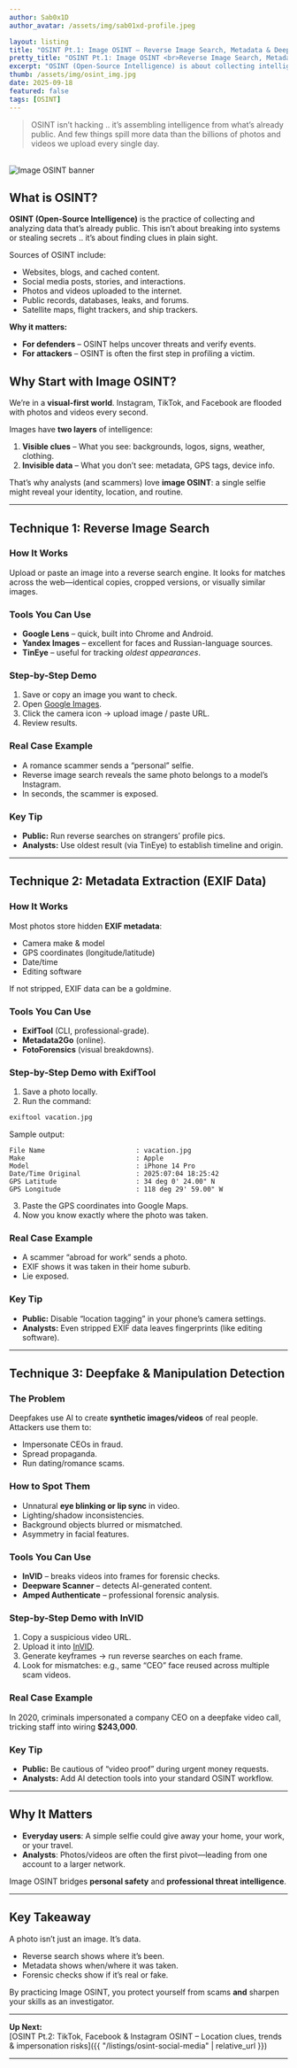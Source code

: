 ```yaml
---
author: Sab0x1D
author_avatar: /assets/img/sab01xd-profile.jpeg

layout: listing
title: "OSINT Pt.1: Image OSINT – Reverse Image Search, Metadata & Deepfakes"
pretty_title: "OSINT Pt.1: Image OSINT <br>Reverse Image Search, Metadata & Deepfakes"
excerpt: "OSINT (Open-Source Intelligence) is about collecting intelligence from public sources—and images are one of the most revealing. In this guide, we’ll introduce OSINT and then dive deep into how photos, metadata, and deepfakes betray more than you think."
thumb: /assets/img/osint_img.jpg
date: 2025-09-18
featured: false
tags: [OSINT]
---
```


<blockquote class="featured-quote">
OSINT isn’t hacking .. it’s assembling intelligence from what’s already public. And few things spill more data than the billions of photos and videos we upload every single day.
</blockquote>
<br>

<img src="../assets/img/banners/osint-banner-1.jpg" alt="Image OSINT banner">

## What is OSINT?  
**OSINT (Open-Source Intelligence)** is the practice of collecting and analyzing data that’s already public. This isn’t about breaking into systems or stealing secrets .. it’s about finding clues in plain sight.  

Sources of OSINT include:  
- Websites, blogs, and cached content.  
- Social media posts, stories, and interactions.  
- Photos and videos uploaded to the internet.  
- Public records, databases, leaks, and forums.  
- Satellite maps, flight trackers, and ship trackers.  

**Why it matters:**  
- **For defenders** – OSINT helps uncover threats and verify events.  
- **For attackers** – OSINT is often the first step in profiling a victim.  


## Why Start with Image OSINT?  
We’re in a **visual-first world**. Instagram, TikTok, and Facebook are flooded with photos and videos every second.  

Images have **two layers** of intelligence:  
1. **Visible clues** – What you see: backgrounds, logos, signs, weather, clothing.  
2. **Invisible data** – What you don’t see: metadata, GPS tags, device info.  

That’s why analysts (and scammers) love **image OSINT**: a single selfie might reveal your identity, location, and routine.  

---

## Technique 1: Reverse Image Search  

### How It Works  
Upload or paste an image into a reverse search engine. It looks for matches across the web—identical copies, cropped versions, or visually similar images.  

### Tools You Can Use  
- **Google Lens** – quick, built into Chrome and Android.  
- **Yandex Images** – excellent for faces and Russian-language sources.  
- **TinEye** – useful for tracking *oldest appearances*.  

### Step-by-Step Demo  
1. Save or copy an image you want to check.  
2. Open [Google Images](https://images.google.com).  
3. Click the camera icon → upload image / paste URL.  
4. Review results.  

### Real Case Example  
- A romance scammer sends a “personal” selfie.  
- Reverse image search reveals the same photo belongs to a model’s Instagram.  
- In seconds, the scammer is exposed.  

### Key Tip  
- **Public:** Run reverse searches on strangers’ profile pics.  
- **Analysts:** Use oldest result (via TinEye) to establish timeline and origin.  

---

## Technique 2: Metadata Extraction (EXIF Data)  

### How It Works  
Most photos store hidden **EXIF metadata**:  
- Camera make & model  
- GPS coordinates (longitude/latitude)  
- Date/time  
- Editing software  

If not stripped, EXIF data can be a goldmine.  

### Tools You Can Use  
- **ExifTool** (CLI, professional-grade).  
- **Metadata2Go** (online).  
- **FotoForensics** (visual breakdowns).  

### Step-by-Step Demo with ExifTool  
1. Save a photo locally.  
2. Run the command:  

```bash
exiftool vacation.jpg
```

Sample output:  
```text
File Name                       : vacation.jpg
Make                            : Apple
Model                           : iPhone 14 Pro
Date/Time Original              : 2025:07:04 18:25:42
GPS Latitude                    : 34 deg 0' 24.00" N
GPS Longitude                   : 118 deg 29' 59.00" W
```

3. Paste the GPS coordinates into Google Maps.  
4. Now you know exactly where the photo was taken.  

### Real Case Example  
- A scammer “abroad for work” sends a photo.  
- EXIF shows it was taken in their home suburb.  
- Lie exposed.  

### Key Tip  
- **Public:** Disable “location tagging” in your phone’s camera settings.  
- **Analysts:** Even stripped EXIF data leaves fingerprints (like editing software).  

---

## Technique 3: Deepfake & Manipulation Detection  

### The Problem  
Deepfakes use AI to create **synthetic images/videos** of real people. Attackers use them to:  
- Impersonate CEOs in fraud.  
- Spread propaganda.  
- Run dating/romance scams.  

### How to Spot Them  
- Unnatural **eye blinking or lip sync** in video.  
- Lighting/shadow inconsistencies.  
- Background objects blurred or mismatched.  
- Asymmetry in facial features.  

### Tools You Can Use  
- **InVID** – breaks videos into frames for forensic checks.  
- **Deepware Scanner** – detects AI-generated content.  
- **Amped Authenticate** – professional forensic analysis.  

### Step-by-Step Demo with InVID  
1. Copy a suspicious video URL.  
2. Upload it into [InVID](https://www.invid-project.eu/tools-and-services/invid-verification-plugin/).  
3. Generate keyframes → run reverse searches on each frame.  
4. Look for mismatches: e.g., same “CEO” face reused across multiple scam videos.  

### Real Case Example  
In 2020, criminals impersonated a company CEO on a deepfake video call, tricking staff into wiring **$243,000**.  

### Key Tip  
- **Public:** Be cautious of “video proof” during urgent money requests.  
- **Analysts:** Add AI detection tools into your standard OSINT workflow.  

---

## Why It Matters  
- **Everyday users**: A simple selfie could give away your home, your work, or your travel.  
- **Analysts**: Photos/videos are often the first pivot—leading from one account to a larger network.  

Image OSINT bridges **personal safety** and **professional threat intelligence**.  

---

## Key Takeaway  
A photo isn’t just an image. It’s data.  
- Reverse search shows where it’s been.  
- Metadata shows when/where it was taken.  
- Forensic checks show if it’s real or fake.  

By practicing Image OSINT, you protect yourself from scams **and** sharpen your skills as an investigator.  

---

**Up Next:**  
[OSINT Pt.2: TikTok, Facebook & Instagram OSINT – Location clues, trends & impersonation risks]({{ "/listings/osint-social-media" | relative_url }})  

---
